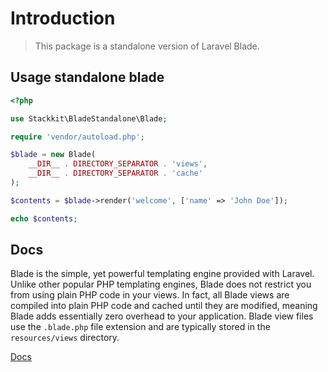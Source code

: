 # Introduction
> This package is a standalone version of Laravel Blade.

## Usage standalone blade

```php
<?php

use Stackkit\BladeStandalone\Blade;

require 'vendor/autoload.php';

$blade = new Blade(
    __DIR__ . DIRECTORY_SEPARATOR . 'views',
    __DIR__ . DIRECTORY_SEPARATOR . 'cache'
);

$contents = $blade->render('welcome', ['name' => 'John Doe']);

echo $contents;
```

## Docs
Blade is the simple, yet powerful templating engine provided with Laravel. Unlike other popular PHP templating engines, Blade does not restrict you from using plain PHP code in your views. In fact, all Blade views are compiled into plain PHP code and cached until they are modified, meaning Blade adds essentially zero overhead to your application. Blade view files use the  `.blade.php` file extension and are typically stored in the `resources/views` directory.

[Docs](https://laravel.com/docs/5.8/blade)
